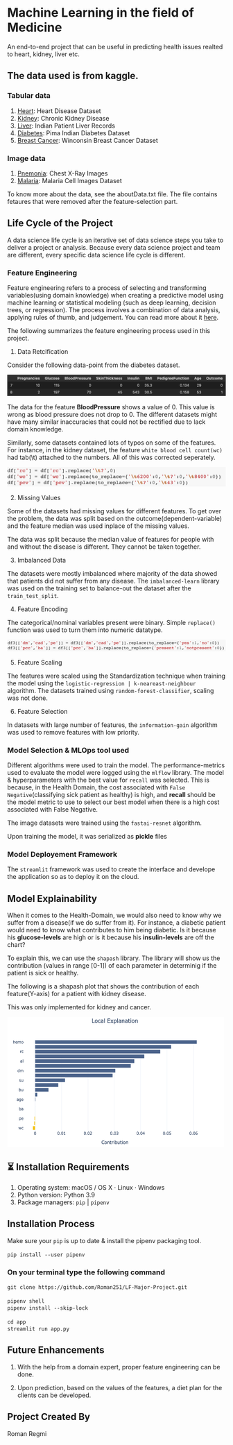 # Machine Learning in the field of Medicine

An end-to-end project that can be useful in predicting health issues realted to heart, kidney, liver etc.

## The data used is from kaggle.

### Tabular data
  
1. [Heart](https://www.kaggle.com/ronitf/heart-disease-uci): Heart Disease Dataset 
2. [Kidney](https://www.kaggle.com/mansoordaku/ckdisease): Chronic Kidney Disease
3. [Liver](https://www.kaggle.com/uciml/indian-liver-patient-records): Indian Patient Liver Records
4. [Diabetes](https://www.kaggle.com/uciml/pima-indians-diabetes-database): Pima Indian Diabetes Dataset
5. [Breast Cancer](https://www.kaggle.com/uciml/breast-cancer-wisconsin-data): Winconsin Breast Cancer Dataset
### Image data
1. [Pnemonia](https://www.kaggle.com/paultimothymooney/chest-xray-pneumonia): Chest X-Ray Images
2. [Malaria](https://www.kaggle.com/iarunava/cell-images-for-detecting-malaria): Malaria Cell Images Dataset

To know more about the data, see the aboutData.txt file. The file contains fetaures that were removed after the feature-selection part.

## Life Cycle of the Project

A data science life cycle is an iterative set of data science steps you take to deliver a project or analysis. Because every data science project and team are different, every specific data science life cycle is different.

### Feature Engineering 

Feature engineering refers to a process of selecting and transforming variables(using domain knowledge) when creating a predictive model using machine learning or statistical modeling (such as deep learning, decision trees, or regression). The process involves a combination of data analysis, applying rules of thumb, and judgement. You can read more about it [here](https://www.displayr.com/what-is-feature-engineering/).

The following summarizes the feature engineering process used in this project.
1. Data Retcification

Consider the following data-point from the diabetes dataset.

<img src = "images/image/faulty_data.png">

The data for the feature **BloodPressure** shows a value of 0. This value is wrong as blood pressure does not drop to 0. The different datasets might have many similar inaccuracies that could not be rectified due to lack domain knowledge.

Similarly, some datasets contained lots of typos on some of the features. For instance, in the kidney dataset, the feature ``white blood cell count(wc)`` had tab(\t) attached to the numbers. All of this was corrected seperately. 

<img src = "images/image/typo.png">

2. Missing Values

Some of the datasets had missing values for different features. To get over the problem, the data was split based on the outcome(dependent-variable) and the feature median was used inplace of the missing values.

The data was split because the median value of features for people with and without the disease is different. They cannot be taken together.

3. Imbalanced Data

The datasets were mostly imbalanced where majority of the data showed that patients did not suffer from any disease. The ```imbalanced-learn``` library was used on the training set to balance-out the dataset after the ```train_test_split```.

4. Feature Encoding

The categorical/nominal variables present were binary. Simple ```replace()``` function was used to turn them into numeric datatype.

<img src = "images/image/encoding.png">

5. Feature Scaling

The features were scaled using the Standardization technique when training the model using the ```logistic-regression | k-neareast-neighbour``` algorithm. The datasets trained using ```random-forest-classifier```, scaling was not done.

6. Feature Selection

In datasets with large number of features, the ```information-gain``` algorithm was used to remove features with low priority. 

### Model Selection & MLOps tool used

Different algorithms were used to train the model. The performance-metrics used to evaluate the model were logged using the ```mlflow``` library. The model & hyperparameters with the best value for ```recall``` was selected. This is because, in the Health Domain, the cost associated with ```False Negative```(classifying sick patient as healthy) is high, and **recall** should be the model metric to use to select our best model when there is a high cost associated with False Negative.

The image datasets were trained using the ```fastai-resnet``` algorithm. 

Upon training the model, it was serialized as **pickle** files

### Model Deployement Framework

The ```streamlit``` framework was used to create the interface and develope the application so as to deploy it on the cloud.  


## Model Explainability
When it comes to the Health-Domain, we would also need to know why we suffer from a disease(if we do suffer from it). For instance, a diabetic patient would need to know what contributes to him being diabetic. Is it because his **glucose-levels** are high or is it because his **insulin-levels** are off the chart? 

To explain this, we can use the ```shapash``` library. The library will show us the contribution (values in range [0-1]) of each parameter in determinig if the patient is sick or healthy. 

The following is a shapash plot that shows the contribution of each feature(Y-axis) for a patient with kidney disease.

This was only implemented for kidney and cancer.

<img src = "images/image/shapash.png" width=500 height=300>

## ⏳ Installation Requirements
1. Operating system: macOS / OS X · Linux · Windows
2. Python version: Python 3.9
3. Package managers: ``pip`` | ```pipenv```

## Installation Process
Make sure your ```pip``` is up to date & install the pipenv packaging tool.

```pip install --user pipenv```

### On your terminal type the following command
```
git clone https://github.com/Roman251/LF-Major-Project.git

pipenv shell
pipenv install --skip-lock

cd app
streamlit run app.py
```

## Future Enhancements

1. With the help from a domain expert, proper feature engineering can be done. 

2. Upon prediction, based on the values of the features, a diet plan for the clients can be developed. 

## Project Created By
Roman Regmi
